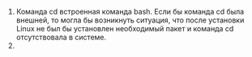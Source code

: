 1. Команда cd встроенная команда bash. Если бы команда cd была внешней, то могла бы возникнуть ситуация, что после установки Linux не был бы установлен необходимый пакет и команда cd отсутствовала в системе.
2. 